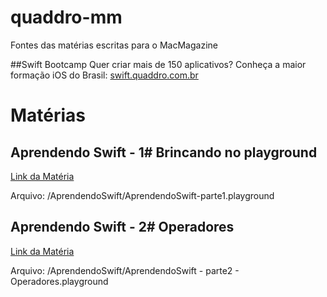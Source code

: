 # quaddro-mm
Fontes das matérias escritas para o MacMagazine

##Swift Bootcamp
Quer criar mais de 150 aplicativos? Conheça a maior formação iOS do Brasil:
[swift.quaddro.com.br](http://swift.quaddro.com.br/)

# Matérias

## Aprendendo Swift - 1# Brincando no playground
[Link da Matéria](https://macmagazine.com.br/2015/06/24/quaddro-macmagazine-vamos-aprender-swift/)

Arquivo: /AprendendoSwift/AprendendoSwift-parte1.playground

## Aprendendo Swift - 2# Operadores
[Link da Matéria](#)

Arquivo: /AprendendoSwift/AprendendoSwift - parte2 - Operadores.playground
